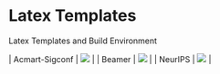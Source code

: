 # Latex Templates

Latex Templates and Build Environment

| Acmart-Sigconf | ![](https://github.com/ArmageddonKnight/Acmart-Sigconf/workflows/build/badge.svg) |
| Beamer         | ![](https://github.com/ArmageddonKnight/Beamer/workflows/build/badge.svg) |
| NeurIPS        | ![](https://github.com/ArmageddonKnight/NeurIPS/workflows/build/badge.svg) |
